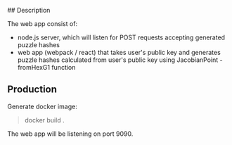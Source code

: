## Description

The web app consist of:

- node.js server, which will listen for POST requests accepting generated puzzle hashes
- web app (webpack / react) that takes user's public key and generates puzzle hashes calculated from user's public key using JacobianPoint - fromHexG1 function

## Production

Generate docker image:

> docker build .

The web app will be listening on port 9090.
